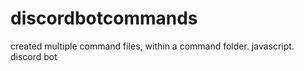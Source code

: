 # discordbotcommands
created multiple command files, within a command folder. javascript. discord bot
